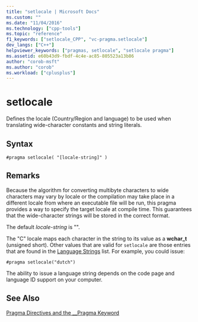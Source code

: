 ```yaml
---
title: "setlocale | Microsoft Docs"
ms.custom: ""
ms.date: "11/04/2016"
ms.technology: ["cpp-tools"]
ms.topic: "reference"
f1_keywords: ["setlocale_CPP", "vc-pragma.setlocale"]
dev_langs: ["C++"]
helpviewer_keywords: ["pragmas, setlocale", "setlocale pragma"]
ms.assetid: e60b43d9-fbdf-4c4e-ac85-805523a13b86
author: "corob-msft"
ms.author: "corob"
ms.workload: ["cplusplus"]
---
```

# setlocale
Defines the locale (Country/Region and language) to be used when translating wide-character constants and string literals.  
  
## Syntax  
  
```  
#pragma setlocale( "[locale-string]" )  
```  
  
## Remarks  
 
Because the algorithm for converting multibyte characters to wide characters may vary by locale or the compilation may take place in a different locale from where an executable file will be run, this pragma provides a way to specify the target locale at compile time. This guarantees that the wide-character strings will be stored in the correct format.  
  
The default *locale-string* is "".  
  
The "C" locale maps each character in the string to its value as a **wchar_t** (unsigned short). Other values that are valid for `setlocale` are those entries that are found in the [Language Strings](../c-runtime-library/language-strings.md) list. For example, you could issue:  
  
```  
#pragma setlocale("dutch")  
```  
  
The ability to issue a language string depends on the code page and language ID support on your computer.  
  
## See Also  
 
[Pragma Directives and the __Pragma Keyword](../preprocessor/pragma-directives-and-the-pragma-keyword.md)